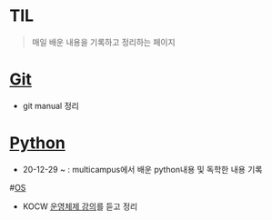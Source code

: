 # TIL

> 매일 배운 내용을 기록하고 정리하는 페이지



# [Git](./Git)

* git manual 정리



# [Python](./PyStudy)

* 20-12-29 ~ : multicampus에서 배운 python내용 및 독학한 내용 기록

#[OS](./OS)

* KOCW [운영체제 강의](http://www.kocw.net/home/m/search/kemView.do?kemId=1226304)를 듣고 정리

